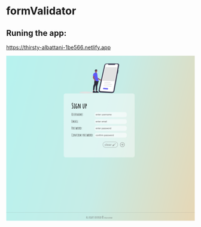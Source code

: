 # formValidator

## Runing the app:
https://thirsty-albattani-1be566.netlify.app

![app photo](./img/screen1.png)
